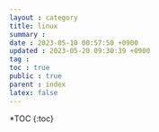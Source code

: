 ```yaml
---
layout : category
title: linux
summary :
date : 2023-05-10 00:57:50 +0900
updated : 2023-05-20 09:30:39 +0900
tag :
toc : true
public : true
parent : index
latex: false
---
```


*TOC
{:toc}
